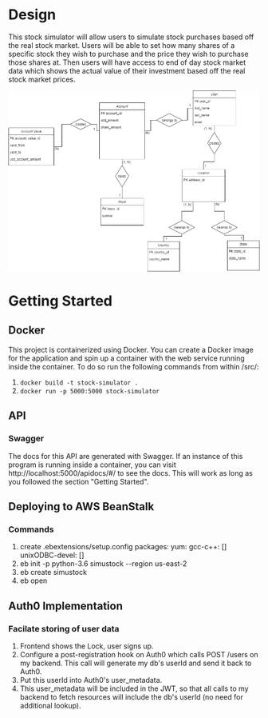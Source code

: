 # Design
This stock simulator will allow users to simulate stock purchases based off the real stock market. 
Users will be able to set how many shares of a specific stock they wish to purchase and the price they wish to purchase those shares at.
Then users will have access to end of day stock market data which shows the actual value of their investment based off the real stock market prices.

![](./assets/data_model.png)  

# Getting Started
## Docker
This project is containerized using Docker. You can create a Docker image for the application and spin up a container with the web service running inside the container. To do so run the following commands from within /src/:
1) `docker build -t stock-simulator .` 
2) `docker run -p 5000:5000 stock-simulator`

## API
### Swagger
The docs for this API are generated with Swagger. If an instance of this program is running inside a container, you can visit http://localhost:5000/apidocs/#/ to see the docs. This will work as long as you followed the section "Getting Started".

## Deploying to AWS BeanStalk
### Commands
1) create .ebextensions/setup.config
packages:
  yum:
    gcc-c++: []
    unixODBC-devel: []
2) eb init -p python-3.6 simustock --region us-east-2
3) eb create simustock
4) eb open

## Auth0 Implementation
### Facilate storing of user data
1) Frontend shows the Lock, user signs up.
2) Configure a post-registration hook on Auth0 which calls POST /users on my backend. This call will generate my db's userId and send it back to Auth0.
3) Put this userId into Auth0's user_metadata.
4) This user_metadata will be included in the JWT, so that all calls to my backend to fetch resources will include the db's userId (no need for additional lookup).